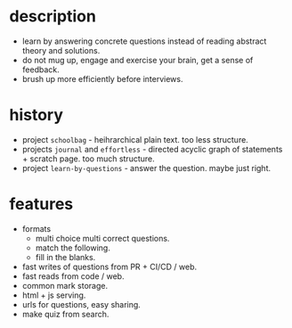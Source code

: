 # description
- learn by answering concrete questions instead of reading abstract theory and solutions.
- do not mug up, engage and exercise your brain, get a sense of feedback.
- brush up more efficiently before interviews.

# history
- project `schoolbag` - heihrarchical plain text. too less structure.
- projects `journal` and `effortless` - directed acyclic graph of statements + scratch page. too much structure.
- project `learn-by-questions` - answer the question. maybe just right.

# features
- formats
    - multi choice multi correct questions.
    - match the following.
    - fill in the blanks.
- fast writes of questions from PR + CI/CD / web.
- fast reads from code / web.
- common mark storage.
- html + js serving.
- urls for questions, easy sharing.
- make quiz from search.
